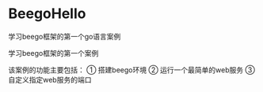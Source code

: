 # BeegoHello
学习beego框架的第一个go语言案例

学习beego框架的第一个案例

该案例的功能主要包括：
① 搭建beego环境
② 运行一个最简单的web服务
③ 自定义指定web服务的端口


